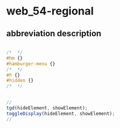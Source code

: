 # web_54-regional

## abbreviation description

```css

/*  */ 
#hm {}
#hamburger-menu {}
/*  */
#h {}
#hidden {}
/*  */

```
```javascript

// 
tgd(hideElement, showElement);
toggleDisplay(hideElement, showElement);
// 

```